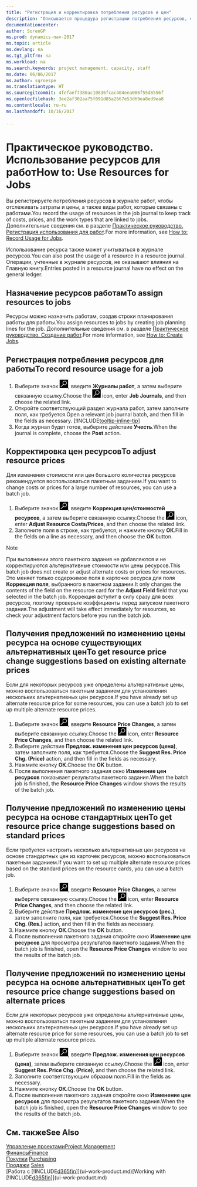 ```yaml
---
title: "Регистрация и корректировка потребления ресурсов и цен"
description: "Описывается процедура регистрации потребления ресурсов, связанных с работой, для отслеживания и управления затратами, ценами и типами работ."
documentationcenter: 
author: SorenGP
ms.prod: dynamics-nav-2017
ms.topic: article
ms.devlang: na
ms.tgt_pltfrm: na
ms.workload: na
ms.search.keywords: project management, capacity, staff
ms.date: 06/06/2017
ms.author: sgroespe
ms.translationtype: HT
ms.sourcegitcommit: 4fefaef7380ac10836fcac404eea006f55d8556f
ms.openlocfilehash: 3ee2af302aa75f091d85a2667e53d69ea8ed9ea8
ms.contentlocale: ru-ru
ms.lasthandoff: 10/16/2017

---
```

# <a name="how-to-use-resources-for-jobs"></a><span data-ttu-id="806bb-103">Практическое руководство. Использование ресурсов для работ</span><span class="sxs-lookup"><span data-stu-id="806bb-103">How to: Use Resources for Jobs</span></span>
<span data-ttu-id="806bb-104">Вы регистрируете потребления ресурсов в журнале работ, чтобы отслеживать затраты и цены, а также виды работ, которые связаны с работами.</span><span class="sxs-lookup"><span data-stu-id="806bb-104">You record the usage of resources in the job journal to keep track of costs, prices, and the work types that are linked to jobs.</span></span> <span data-ttu-id="806bb-105">Дополнительные сведения см. в разделе [Практическое руководство. Регистрация использования для работ](projects-how-record-job-usage.md).</span><span class="sxs-lookup"><span data-stu-id="806bb-105">For more information, see [How to: Record Usage for Jobs](projects-how-record-job-usage.md).</span></span>

<span data-ttu-id="806bb-106">Использование ресурса также может учитываться в журнале ресурсов.</span><span class="sxs-lookup"><span data-stu-id="806bb-106">You can also post the usage of a resource in a resource journal.</span></span> <span data-ttu-id="806bb-107">Операции, учтенные в журнале ресурсов, не оказывают влияния на Главную книгу.</span><span class="sxs-lookup"><span data-stu-id="806bb-107">Entries posted in a resource journal have no effect on the general ledger.</span></span>

## <a name="to-assign-resources-to-jobs"></a><span data-ttu-id="806bb-108">Назначение ресурсов работам</span><span class="sxs-lookup"><span data-stu-id="806bb-108">To assign resources to jobs</span></span>
<span data-ttu-id="806bb-109">Ресурсы можно назначить работам, создав строки планирования работы для работы.</span><span class="sxs-lookup"><span data-stu-id="806bb-109">You assign resources to jobs by creating job planning lines for the job.</span></span> <span data-ttu-id="806bb-110">Дополнительные сведения см. в разделе [Практическое руководство. Создание работ](projects-how-create-jobs.md).</span><span class="sxs-lookup"><span data-stu-id="806bb-110">For more information, see [How to: Create Jobs](projects-how-create-jobs.md).</span></span>

## <a name="to-record-resource-usage-for-a-job"></a><span data-ttu-id="806bb-111">Регистрация потребления ресурсов для работы</span><span class="sxs-lookup"><span data-stu-id="806bb-111">To record resource usage for a job</span></span>
1. <span data-ttu-id="806bb-112">Выберите значок ![Поиск страницы или отчета](media/ui-search/search_small.png "Значок поиска страницы или отчета"), введите **Журналы работ**, а затем выберите связанную ссылку.</span><span class="sxs-lookup"><span data-stu-id="806bb-112">Choose the ![Search for Page or Report](media/ui-search/search_small.png "Search for Page or Report icon") icon, enter **Job Journals**, and then choose the related link.</span></span>
2. <span data-ttu-id="806bb-113">Откройте соответствующий раздел журнала работ, затем заполните поля, как требуется.</span><span class="sxs-lookup"><span data-stu-id="806bb-113">Open a relevant job journal batch, and then fill in the fields as necessary.</span></span> [!INCLUDE[tooltip-inline-tip](includes/tooltip-inline-tip_md.md)]
3. <span data-ttu-id="806bb-114">Когда журнал будет готов, выберите действие **Учесть**.</span><span class="sxs-lookup"><span data-stu-id="806bb-114">When the journal is complete, choose the **Post** action.</span></span>

## <a name="to-adjust-resource-prices"></a><span data-ttu-id="806bb-115">Корректировка цен ресурсов</span><span class="sxs-lookup"><span data-stu-id="806bb-115">To adjust resource prices</span></span>
<span data-ttu-id="806bb-116">Для изменения стоимости или цен большого количества ресурсов рекомендуется воспользоваться пакетным заданием.</span><span class="sxs-lookup"><span data-stu-id="806bb-116">If you want to change costs or prices for a large number of resources, you can use a batch job.</span></span>  

1. <span data-ttu-id="806bb-117">Выберите значок ![Поиск страницы или отчета](media/ui-search/search_small.png "Значок поиска страницы или отчета"), введите **Коррекция цен/стоимостей ресурсов**, а затем выберите связанную ссылку.</span><span class="sxs-lookup"><span data-stu-id="806bb-117">Choose the ![Search for Page or Report](media/ui-search/search_small.png "Search for Page or Report icon") icon, enter **Adjust Resource Costs/Prices**, and then choose the related link.</span></span>
2. <span data-ttu-id="806bb-118">Заполните поля в строке, как требуется, и нажмите кнопку **ОК**.</span><span class="sxs-lookup"><span data-stu-id="806bb-118">Fill in the fields on a line as necessary, and then choose the **OK** button.</span></span>

> [!NOTE]  
>   <span data-ttu-id="806bb-119">При выполнении этого пакетного задания не добавляются и не корректируются альтернативные стоимости или цены ресурсов.</span><span class="sxs-lookup"><span data-stu-id="806bb-119">This batch job does not create or adjust alternate costs or prices for resources.</span></span> <span data-ttu-id="806bb-120">Это меняет только содержимое поля в карточке ресурса для поля **Коррекция поля**, выбранного в пакетном задании.</span><span class="sxs-lookup"><span data-stu-id="806bb-120">It only changes the contents of the field on the resource card for the **Adjust Field** field that you selected in the batch job.</span></span> <span data-ttu-id="806bb-121">Коррекция вступит в силу сразу для всех ресурсов, поэтому проверьте коэффициенты перед запуском пакетного задания.</span><span class="sxs-lookup"><span data-stu-id="806bb-121">The adjustment will take effect immediately for resources, so check your adjustment factors before you run the batch job.</span></span>

## <a name="to-get-resource-price-change-suggestions-based-on-existing-alternate-prices"></a><span data-ttu-id="806bb-122">Получения предложений по изменению цены ресурса на основе существующих альтернативных цен</span><span class="sxs-lookup"><span data-stu-id="806bb-122">To get resource price change suggestions based on existing alternate prices</span></span>
<span data-ttu-id="806bb-123">Если для некоторых ресурсов уже определены альтернативные цены, можно воспользоваться пакетным заданием для установления нескольких альтернативных цен ресурсов.</span><span class="sxs-lookup"><span data-stu-id="806bb-123">If you have already set up alternate resource price for some resources, you can use a batch job to set up multiple alternate resource prices.</span></span>

1. <span data-ttu-id="806bb-124">Выберите значок ![Поиск страницы или отчета](media/ui-search/search_small.png "Значок поиска страницы или отчета"), введите **Resource Price Changes**, а затем выберите связанную ссылку.</span><span class="sxs-lookup"><span data-stu-id="806bb-124">Choose the ![Search for Page or Report](media/ui-search/search_small.png "Search for Page or Report icon") icon, enter **Resource Price Changes**, and then choose the related link.</span></span>
2. <span data-ttu-id="806bb-125">Выберите действие **Предлож. изменения цен ресурсов (цена)**, затем заполните поля, как требуется.</span><span class="sxs-lookup"><span data-stu-id="806bb-125">Choose the **Suggest Res. Price Chg. (Price)** action, and then fill in the fields as necessary.</span></span>
3. <span data-ttu-id="806bb-126">Нажмите кнопку **ОК**.</span><span class="sxs-lookup"><span data-stu-id="806bb-126">Choose the **OK** button.</span></span>  
4. <span data-ttu-id="806bb-127">После выполнения пакетного задания окно **Изменение цен ресурсов** показывает результаты пакетного задания.</span><span class="sxs-lookup"><span data-stu-id="806bb-127">When the batch job is finished, the **Resource Price Changes** window shows the results of the batch job.</span></span>

## <a name="to-get-resource-price-change-suggestions-based-on-standard-prices"></a><span data-ttu-id="806bb-128">Получение предложений по изменению цены ресурса на основе стандартных цен</span><span class="sxs-lookup"><span data-stu-id="806bb-128">To get resource price change suggestions based on standard prices</span></span>
<span data-ttu-id="806bb-129">Если требуется настроить несколько альтернативных цен ресурсов на основе стандартных цен из карточек ресурсов, можно воспользоваться пакетным заданием.</span><span class="sxs-lookup"><span data-stu-id="806bb-129">If you want to set up multiple alternate resource prices based on the standard prices on the resource cards, you can use a batch job.</span></span>  

1. <span data-ttu-id="806bb-130">Выберите значок ![Поиск страницы или отчета](media/ui-search/search_small.png "Значок поиска страницы или отчета"), введите **Resource Price Changes**, а затем выберите связанную ссылку.</span><span class="sxs-lookup"><span data-stu-id="806bb-130">Choose the ![Search for Page or Report](media/ui-search/search_small.png "Search for Page or Report icon") icon, enter **Resource Price Changes**, and then choose the related link.</span></span>
2. <span data-ttu-id="806bb-131">Выберите действие **Предлож. изменение цен ресурсов (рес.)**, затем заполните поля, как требуется.</span><span class="sxs-lookup"><span data-stu-id="806bb-131">Choose the **Suggest Res. Price Chg. (Res.)** action, and then fill in the fields as necessary.</span></span>  
3. <span data-ttu-id="806bb-132">Нажмите кнопку **ОК**.</span><span class="sxs-lookup"><span data-stu-id="806bb-132">Choose the **OK** button.</span></span>  
4. <span data-ttu-id="806bb-133">После выполнения пакетного задания откройте окно **Изменение цен ресурсов** для просмотра результатов пакетного задания.</span><span class="sxs-lookup"><span data-stu-id="806bb-133">When the batch job is finished, open the **Resource Price Changes** window to see the results of the batch job.</span></span>

## <a name="to-get-resource-price-change-suggestions-based-on-alternate-prices"></a><span data-ttu-id="806bb-134">Получение предложений по изменению цены ресурса на основе альтернативных цен</span><span class="sxs-lookup"><span data-stu-id="806bb-134">To get resource price change suggestions based on alternate prices</span></span>
<span data-ttu-id="806bb-135">Если для некоторых ресурсов уже определены альтернативные цены, можно воспользоваться пакетным заданием для установления нескольких альтернативных цен ресурсов.</span><span class="sxs-lookup"><span data-stu-id="806bb-135">If you have already set up alternate resource price for some resources, you can use a batch job to set up multiple alternate resource prices.</span></span>

1. <span data-ttu-id="806bb-136">Выберите значок ![Поиск страницы или отчета](media/ui-search/search_small.png "Значок поиска страницы или отчета"), введите **Предлож. изменения цен ресурсов (цена)**, затем выберите связанную ссылку.</span><span class="sxs-lookup"><span data-stu-id="806bb-136">Choose the ![Search for Page or Report](media/ui-search/search_small.png "Search for Page or Report icon") icon, enter **Suggest Res. Price Chg. (Price)**, and then choose the related link.</span></span>  
2. <span data-ttu-id="806bb-137">Заполните соответствующим образом поля.</span><span class="sxs-lookup"><span data-stu-id="806bb-137">Fill in the fields as necessary.</span></span>
3. <span data-ttu-id="806bb-138">Нажмите кнопку **ОК**.</span><span class="sxs-lookup"><span data-stu-id="806bb-138">Choose the **OK** button.</span></span>  
4. <span data-ttu-id="806bb-139">После выполнения пакетного задания откройте окно **Изменение цен ресурсов** для просмотра результатов пакетного задания.</span><span class="sxs-lookup"><span data-stu-id="806bb-139">When the batch job is finished, open the **Resource Price Changes** window to see the results of the batch job.</span></span>

## <a name="see-also"></a><span data-ttu-id="806bb-140">См. также</span><span class="sxs-lookup"><span data-stu-id="806bb-140">See Also</span></span>
[<span data-ttu-id="806bb-141">Управление проектами</span><span class="sxs-lookup"><span data-stu-id="806bb-141">Project Management</span></span>](projects-manage-projects.md)  
[<span data-ttu-id="806bb-142">Финансы</span><span class="sxs-lookup"><span data-stu-id="806bb-142">Finance</span></span>](finance.md)  
<span data-ttu-id="806bb-143">[Покупки](purchasing-manage-purchasing.md)       </span><span class="sxs-lookup"><span data-stu-id="806bb-143">[Purchasing](purchasing-manage-purchasing.md)       </span></span>  
<span data-ttu-id="806bb-144">[Продажи](sales-manage-sales.md)   </span><span class="sxs-lookup"><span data-stu-id="806bb-144">[Sales](sales-manage-sales.md)   </span></span>  
<span data-ttu-id="806bb-145">[Работа с [!INCLUDE[d365fin](includes/d365fin_md.md)]](ui-work-product.md)</span><span class="sxs-lookup"><span data-stu-id="806bb-145">[Working with [!INCLUDE[d365fin](includes/d365fin_md.md)]](ui-work-product.md)</span></span>  

